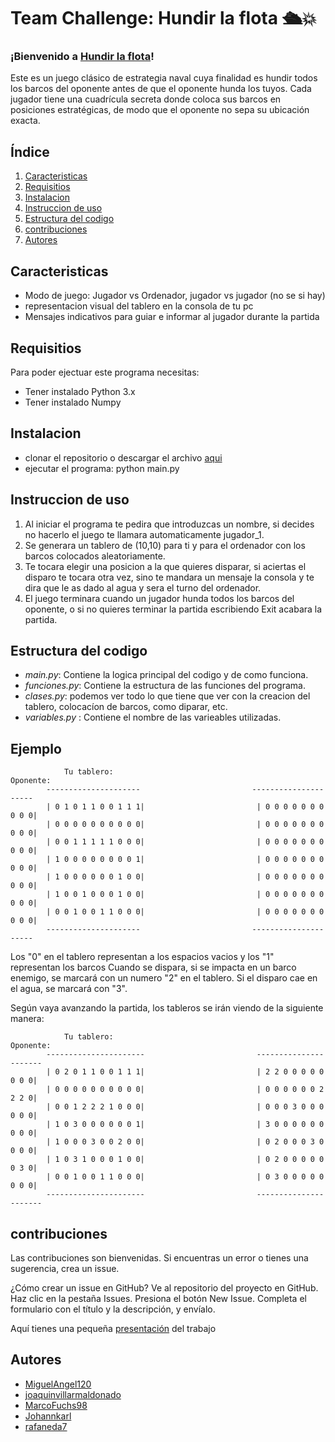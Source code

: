 # Team Challenge: Hundir la flota 🛳️💥

### ¡Bienvenido a [Hundir la flota](https://instructions.hasbro.com/api/download/A3264_en-us_Battleship-Classic-Board-Game-Strategy-Game.pdf)!

Este es un juego clásico de estrategia naval cuya finalidad es hundir todos los barcos del oponente antes de que el oponente hunda los tuyos. 
Cada jugador tiene una cuadrícula secreta donde coloca sus barcos en posiciones estratégicas, de modo que el oponente no sepa su ubicación exacta.


## **Índice**   
1. [Caracteristicas](#Caracteristicas)
2. [Requisitios](#Requisitios)
3. [Instalacion](#Instalacion)
4. [Instruccion de uso](#Instruccion-de-uso)
5. [Estructura del codigo](#Estructura-del-codigo)
6. [contribuciones](#contribuciones)
7. [Autores](#Autores)

## Caracteristicas

- Modo de juego: Jugador vs Ordenador, jugador vs jugador (no se si hay) 
- representacion visual del tablero en la consola de tu pc 
- Mensajes indicativos para guiar e informar al jugador durante la partida

## Requisitios 

Para poder ejectuar este programa necesitas:

- Tener instalado Python 3.x
- Tener instalado Numpy

## Instalacion 

- clonar el repositorio o descargar el archivo [aqui](https://github.com/rafaneda7/Team-Challenge---Team-Avalon)
- ejecutar el programa:
python main.py 

## Instruccion de uso 

1. Al iniciar el programa te pedira que introduzcas un nombre, si decides no hacerlo el juego te llamara automaticamente jugador_1.
2. Se generara un tablero de (10,10) para ti y para el ordenador con los barcos colocados aleatoriamente.
3. Te tocara elegir una posicion a la que quieres disparar, si aciertas el disparo te tocara otra vez, sino te mandara un mensaje la consola y te dira que le as dado al agua y sera el turno del ordenador.
4. El juego terminara cuando un jugador hunda todos los barcos del oponente, o si no quieres terminar la partida escribiendo Exit acabara la partida.

## Estructura del codigo

- *main.py*: Contiene la logica principal del codigo y de como funciona. 
- *funciones.py*: Contiene la estructura de las funciones del programa. 
- *clases.py*: podemos ver todo lo que tiene que ver con la creacion del tablero, colocacíon de barcos, como diparar, etc.
- *variables.py* : Contiene el nombre de las varieables utilizadas. 

## Ejemplo

                Tu tablero:                                       Oponente:
            ---------------------                         ---------------------
            | 0 1 0 1 1 0 0 1 1 1|                         | 0 0 0 0 0 0 0 0 0 0| 
            | 0 0 0 0 0 0 0 0 0 0|                         | 0 0 0 0 0 0 0 0 0 0| 
            | 0 0 1 1 1 1 1 0 0 0|                         | 0 0 0 0 0 0 0 0 0 0| 
            | 1 0 0 0 0 0 0 0 0 1|                         | 0 0 0 0 0 0 0 0 0 0| 
            | 1 0 0 0 0 0 0 1 0 0|                         | 0 0 0 0 0 0 0 0 0 0| 
            | 1 0 0 1 0 0 0 1 0 0|                         | 0 0 0 0 0 0 0 0 0 0| 
            | 0 0 1 0 0 1 1 0 0 0|                         | 0 0 0 0 0 0 0 0 0 0| 
            ---------------------                         ---------------------
                                      
Los "0" en el tablero representan a los espacios vacios y los "1" representan los barcos
Cuando se dispara, si se impacta en un barco enemigo, se marcará con un numero "2" en el tablero. Si el disparo cae en el agua, se marcará con "3".

Según vaya avanzando la partida, los tableros se irán viendo de la siguiente manera: 

                Tu tablero:                                       Oponente:
            ----------------------                         ----------------------
            | 0 2 0 1 1 0 0 1 1 1|                         | 2 2 0 0 0 0 0 0 0 0| 
            | 0 0 0 0 0 0 0 0 0 0|                         | 0 0 0 0 0 0 2 2 2 0| 
            | 0 0 1 2 2 2 1 0 0 0|                         | 0 0 0 3 0 0 0 0 0 0| 
            | 1 0 3 0 0 0 0 0 0 1|                         | 3 0 0 0 0 0 0 0 0 0| 
            | 1 0 0 0 3 0 0 2 0 0|                         | 0 2 0 0 0 3 0 0 0 0| 
            | 1 0 3 1 0 0 0 1 0 0|                         | 0 2 0 0 0 0 0 0 3 0| 
            | 0 0 1 0 0 1 1 0 0 0|                         | 0 3 0 0 0 0 0 0 0 0| 
            ----------------------                         ----------------------
 
## contribuciones 

Las contribuciones son bienvenidas. Si encuentras un error o tienes una sugerencia, crea un issue.

¿Cómo crear un issue en GitHub?
Ve al repositorio del proyecto en GitHub.
Haz clic en la pestaña Issues.
Presiona el botón New Issue.
Completa el formulario con el título y la descripción, y envíalo.

Aquí tienes una pequeña [presentación](https://www.canva.com/design/DAGWBu2P05w/ZN4MPLTiatlBD0-M7gpbtA/edit) del trabajo

## Autores

- [MiguelAngel120](https://github.com/MiguelAngel120)
- [joaquinvillarmaldonado](https://github.com/joaquinvillarmaldonado)
- [MarcoFuchs98](https://github.com/MarcoFuchs98)
- [Johannkarl](https://github.com/Johannkarl)
- [rafaneda7](https://github.com/rafaneda7)
